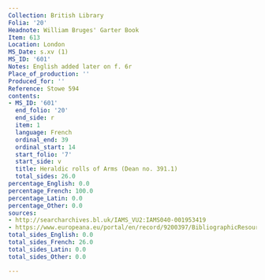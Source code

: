 ```yaml
---
Collection: British Library
Folia: '20'
Headnote: William Bruges' Garter Book
Item: 613
Location: London
MS_Date: s.xv (1)
MS_ID: '601'
Notes: English added later on f. 6r
Place_of_production: ''
Produced_for: ''
Reference: Stowe 594
contents:
- MS_ID: '601'
  end_folio: '20'
  end_side: r
  item: 1
  language: French
  ordinal_end: 39
  ordinal_start: 14
  start_folio: '7'
  start_side: v
  title: Heraldic rolls of Arms (Dean no. 391.1)
  total_sides: 26.0
percentage_English: 0.0
percentage_French: 100.0
percentage_Latin: 0.0
percentage_Other: 0.0
sources:
- http://searcharchives.bl.uk/IAMS_VU2:IAMS040-001953419
- https://www.europeana.eu/portal/en/record/9200397/BibliographicResource_3000126276732.html
total_sides_English: 0.0
total_sides_French: 26.0
total_sides_Latin: 0.0
total_sides_Other: 0.0

---
```

